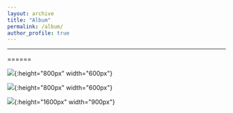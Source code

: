 ```yaml
---
layout: archive
title: "Album"
permalink: /album/
author_profile: true
---
```


--------------------------------------------------


======


![](https://Chao21.github.io/images/RSE_Irrigation.png){:height="800px" width="600px"}




![](https://Chao21.github.io/images/AFM2_Cooling.png){:height="800px" width="600px"}




![](https://Chao21.github.io/images/COMPAG_Croplands.png){:height="1600px" width="900px"}


